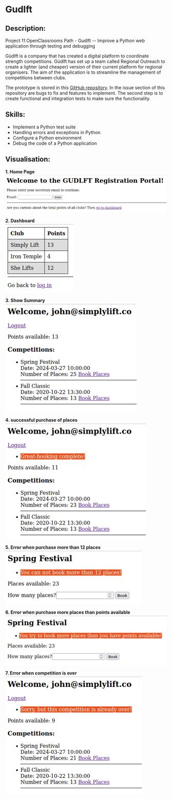 # Gudlft
## Description:
Project 11 OpenClassrooms Path  -  Gudlft  -- Improve a Python web application through testing and debugging

Güdlft is a company that has created a digital platform to coordinate strength competitions. 
Güdlft has set up a team called Regional Outreach to create a lighter (and cheaper) version of 
their current platform for regional organisers. The aim of the application is to streamline the 
management of competitions between clubs. 

The prototype is stored in this [GitHub repository](https://github.com/OpenClassrooms-Student-Center/Python_Testing).
In the issue section of this repository are bugs to fix and features to implement. The second step 
is to create functional and integration tests to make sure the functionality.


## Skills:
- Implement a Python test suite
- Handling errors and exceptions in Python
- Configure a Python environment
- Debug the code of a Python application


## Visualisation:
**1. Home Page** <br>
![home page](README_images/Gudlft_homepage.png)

**2. Dashboard** <br>
![Dashboard](README_images/Gudlft_dashboard.png)

**3. Show Summary** <br>
![show summary](README_images/Gudlft_show-summary.png)

**4. successful purchase of places** <br>
![successful purchase](README_images/Gudlft_successful_purchase.png)

**5. Error when purchase more than 12 places** <br>
![Error 12 places](README_images/Gudlft_Error_more_12.png)

**6. Error when purchase more places than points available** <br>
![Error more places than points](README_images/Gudlft_Error_much_places.png)

**7. Error when competition is over** <br>
![Error competition over](README_images/Gudlft_Error_competition_over.png)
